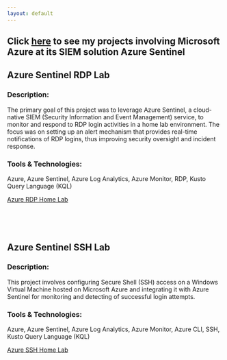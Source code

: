 ```yaml
---
layout: default
---
```


## Click [here](Azure-Sentinel.md) to see my projects involving Microsoft Azure at its SIEM solution Azure Sentinel
## Azure Sentinel RDP Lab

### **Description**: 
The primary goal of this project was to leverage Azure Sentinel, a cloud-native SIEM (Security Information and Event Management) service, to monitor and respond to RDP login activities in a home lab environment. The focus was on setting up an alert mechanism that provides real-time notifications of RDP logins, thus improving security oversight and incident response.

### **Tools & Technologies**: 
Azure, Azure Sentinel, Azure Log Analytics, Azure Monitor, RDP, Kusto Query Language (KQL)

[Azure RDP Home Lab](AzureSentinel-RDPlab.md)

<p> <br> </p>
<p> <br> </p>

## Azure Sentinel SSH Lab

### **Description**: 
This project involves configuring Secure Shell (SSH) access on a Windows Virtual Machine hosted on Microsoft Azure and integrating it with Azure Sentinel for monitoring and detecting of successful login attempts.
### **Tools & Technologies**: 
Azure, Azure Sentinel, Azure Log Analytics, Azure Monitor, Azure CLI, SSH, Kusto Query Language (KQL)

[Azure SSH Home Lab](AzureSSH-Lab.md)

<p> <br> </p>
<p> <br> </p>
